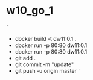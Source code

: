 # w10_go_1
`
- docker build -t dw11:0.1 .
- docker run -p 80:80 dw11:0.1
- docker run -p 80:80 dw11:0.1
- git add .
- git commit -m "update"
- git push -u origin master
`